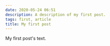 ```yaml
---
date: 2020-05-24 06:51
description: A description of my first post.
tags: first, article
title: My first post
---
```

My first post's text.
